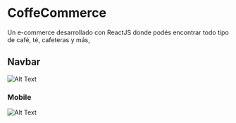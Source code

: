 # CoffeCommerce

Un e-commerce desarrollado con ReactJS donde podés encontrar todo tipo de café, té, cafeteras y más,

## Navbar
![Alt Text](https://media.giphy.com/media/jxOPky0mPzVh3xPsgr/giphy.gif)

### Mobile
![Alt Text](https://media.giphy.com/media/7a9P43IZ3BvWo4g2dT/giphy.gif)